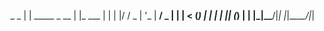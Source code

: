 _        _
| | _____  _ __ | |_ ___ | |
| |/ / _ \| '_ \| __/ _ \| |
|   < (_) | | | | || (_) | |
|_|\_\___/|_| |_|\__\___/|_|
